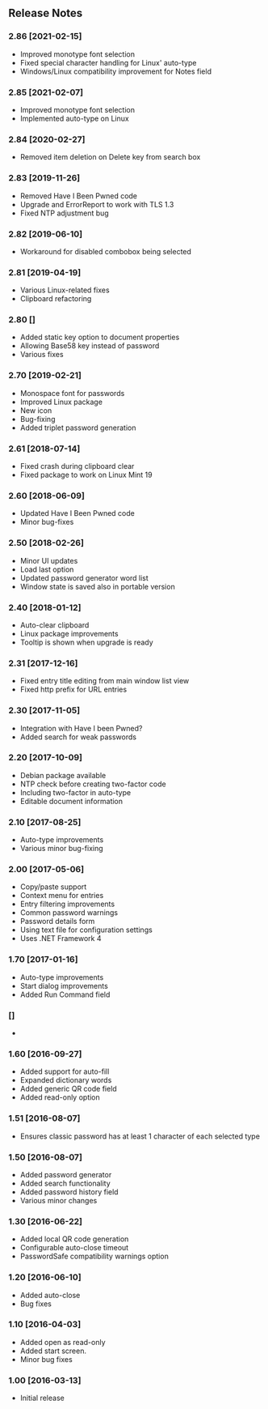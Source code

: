 ## Release Notes ##


### 2.86 [2021-02-15] ###

* Improved monotype font selection
* Fixed special character handling for Linux' auto-type
* Windows/Linux compatibility improvement for Notes field


### 2.85 [2021-02-07] ###

* Improved monotype font selection
* Implemented auto-type on Linux


### 2.84 [2020-02-27] ###

* Removed item deletion on Delete key from search box


### 2.83 [2019-11-26] ###

* Removed Have I Been Pwned code
* Upgrade and ErrorReport to work with TLS 1.3
* Fixed NTP adjustment bug


### 2.82 [2019-06-10] ###

* Workaround for disabled combobox being selected


### 2.81 [2019-04-19] ###

* Various Linux-related fixes
* Clipboard refactoring


### 2.80 [] ###

* Added static key option to document properties
* Allowing Base58 key instead of password
* Various fixes


### 2.70 [2019-02-21] ###

* Monospace font for passwords
* Improved Linux package
* New icon
* Bug-fixing
* Added triplet password generation


### 2.61 [2018-07-14] ###

* Fixed crash during clipboard clear
* Fixed package to work on Linux Mint 19


### 2.60 [2018-06-09] ###

* Updated Have I Been Pwned code
* Minor bug-fixes


### 2.50 [2018-02-26] ###

* Minor UI updates
* Load last option
* Updated password generator word list
* Window state is saved also in portable version


### 2.40 [2018-01-12] ###

* Auto-clear clipboard
* Linux package improvements
* Tooltip is shown when upgrade is ready


### 2.31 [2017-12-16] ###

* Fixed entry title editing from main window list view
* Fixed http prefix for URL entries


### 2.30 [2017-11-05] ###

* Integration with Have I been Pwned?
* Added search for weak passwords


### 2.20 [2017-10-09] ###

* Debian package available
* NTP check before creating two-factor code
* Including two-factor in auto-type
* Editable document information


### 2.10 [2017-08-25] ###

* Auto-type improvements
* Various minor bug-fixing


### 2.00 [2017-05-06] ###

* Copy/paste support
* Context menu for entries
* Entry filtering improvements
* Common password warnings
* Password details form
* Using text file for configuration settings
* Uses .NET Framework 4


### 1.70 [2017-01-16] ###

* Auto-type improvements
* Start dialog improvements
* Added Run Command field


###  [] ###

* 


### 1.60 [2016-09-27] ###

* Added support for auto-fill
* Expanded dictionary words
* Added generic QR code field
* Added read-only option


### 1.51 [2016-08-07] ###

* Ensures classic password has at least 1 character of each selected type


### 1.50 [2016-08-07] ###

* Added password generator
* Added search functionality
* Added password history field
* Various minor changes


### 1.30 [2016-06-22] ###

* Added local QR code generation
* Configurable auto-close timeout
* PasswordSafe compatibility warnings option


### 1.20 [2016-06-10] ###

* Added auto-close
* Bug fixes


### 1.10 [2016-04-03] ###

* Added open as read-only
* Added start screen.
* Minor bug fixes


### 1.00 [2016-03-13] ###

* Initial release
